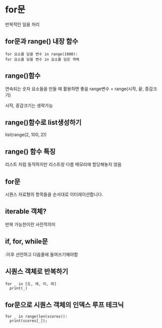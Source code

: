 # for문
반복적인 일을 처리
## for문과 range() 내장 함수
```
for 요소를 담을 변수 in range(1000):
for 요소를 담을 변수 in 요소를 담은 객체
```
## range()함수
연속되는 숫자 요소들을 만들 때 활용하면 좋음
range변수 = range(시작, 끝, 증감크기)

시작, 증감크기는 생략가능

## range()함수로 list생성하기
list(range(2, 100, 2))

## range() 함수 특징
리스트 처럼 동작하지만 리스트랑 다름
메모리에 할당해놓지 않음

## for문
시퀀스 자료형의 항목들을 순서대로 이터레이션합니다.

## iterable 객체?
반복 가능한이란 사전적의미

## if, for, while문
:이후 선언하고 
다음줄에 들여쓰기해야함


## 시퀀스 객체로 반복하기
```
for _ in [도, 레, 미, 파]
  print(_)
```

## for문으로 시퀀스 객체의 인덱스 루프 테크닉
```
for _ in range(len(scores)):
  print(scores[_]);
```



